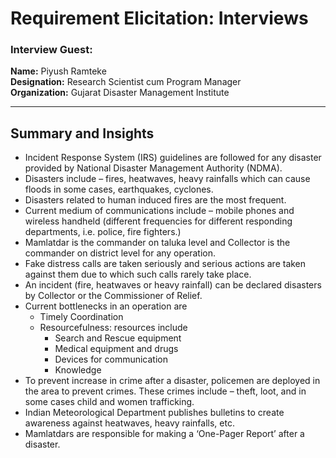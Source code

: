 # **Requirement Elicitation: Interviews**

### **Interview Guest:**  
**Name:** Piyush Ramteke  
**Designation:** Research Scientist cum Program Manager  
**Organization:** Gujarat Disaster Management Institute  

---

## **Summary and Insights**

- Incident Response System (IRS) guidelines are followed for any disaster provided by National Disaster Management Authority (NDMA).
- Disasters include – fires, heatwaves, heavy rainfalls which can cause floods in some cases, earthquakes, cyclones.
- Disasters related to human induced fires are the most frequent.
- Current medium of communications include – mobile phones and wireless handheld (different frequencies for different responding departments, i.e. police, fire fighters.)
- Mamlatdar is the commander on taluka level and Collector is the commander on district level for any operation.
- Fake distress calls are taken seriously and serious actions are taken against them due to which such calls rarely take place.
- An incident (fire, heatwaves or heavy rainfall) can be declared disasters by Collector or the Commissioner of Relief.
- Current bottlenecks in an operation are
    - Timely Coordination 
    - Resourcefulness: resources include
        -	Search and Rescue equipment
        -	Medical equipment and drugs
        -	Devices for communication
        -	Knowledge
- To prevent increase in crime after a disaster, policemen are deployed in the area to prevent crimes. These crimes include – theft, loot, and in some cases child and women trafficking.
- Indian Meteorological Department publishes bulletins to create awareness against heatwaves, heavy rainfalls, etc. 
- Mamlatdars are responsible for making a ‘One-Pager Report’ after a disaster.
